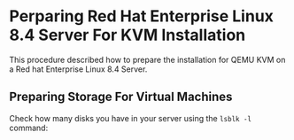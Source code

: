 # Perparing Red Hat Enterprise Linux 8.4 Server For KVM Installation

This procedure described how to prepare the installation for QEMU KVM on a Red hat Enterprise Linux 8.4 Server. 

## Preparing Storage For Virtual Machines 

Check how many disks you have in your server using the `lsblk -l` command: 

